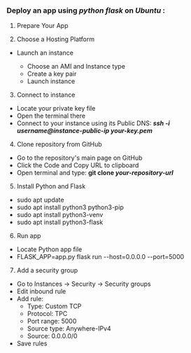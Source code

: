 ### **Deploy** an app using _python flask_ on _Ubuntu_ :

1. Prepare Your App

2. Choose a Hosting Platform

- Launch an instance 

    - Choose an AMI and Instance type
    - Create a key pair
    - Launch instance   
  
3. Connect to instance

* Locate your private key file
* Open the terminal there
* Connect to your instance using its Public DNS: **_ssh -i username@instance-public-ip your-key.pem_**  

4. Clone repository from GitHub

* Go to the repository's main page on GitHub
* Click the Code and Copy URL to clipboard
* Open terminal and type: **git clone _your-repository-url_**

5. Install Python and Flask

* sudo apt update 
* sudo apt install python3 python3-pip 
* sudo apt install python3-venv
* sudo apt install python3-flask

6. Run app

* Locate Python app file
* FLASK_APP=app.py flask run --host=0.0.0.0 --port=5000 

7. Add a security group 

* Go to Instances -> Security -> Security groups 
* Edit inbound rule
* Add rule: 
    * Type: Custom TCP
    * Protocol: TPC
    * Port range: 5000
    * Source type: Anywhere-IPv4
    * Source: 0.0.0.0/0
* Save rules
